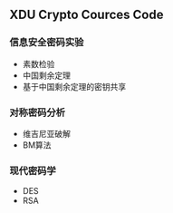 ## XDU Crypto Cources Code
### 信息安全密码实验
- 素数检验
- 中国剩余定理
- 基于中国剩余定理的密钥共享

### 对称密码分析
- 维吉尼亚破解
- BM算法

### 现代密码学

- DES
- RSA

